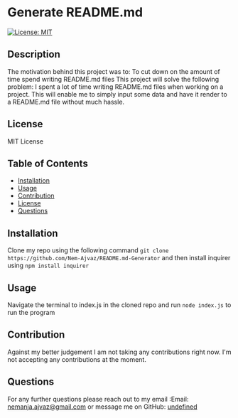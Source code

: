 
# Generate README.md
[![License: MIT](https://img.shields.io/badge/License-MIT-yellow.svg)](https://opensource.org/licenses/MIT)
    
## Description
The motivation behind this project was to: To cut down on the amount of time spend writing README.md files
This project will solve the following problem:  I spent a lot of time writing README.md files when working on a project. This will enable me to simply input some data and have it render to a README.md file without much hassle.
## License
MIT License 
## Table of Contents
- [Installation](#installation)
- [Usage](#usage)
- [Contribution](#contribution)
- [License](#license)
- [Questions](#questions)
## Installation
Clone my repo using the following command `git clone https://github.com/Nem-Ajvaz/README.md-Generator` and then install inquirer using `npm install inquirer`
## Usage
Navigate the terminal to index.js in the cloned repo and run `node index.js` to run the program
## Contribution
Against my better judgement I am not taking any contributions right now.
I'm not accepting any contributions at the moment.
## Questions 
For any further questions please reach out to my email :Email: nemanja.ajvaz@gmail.com or message me on GitHub: [undefined](https://github.com/undefined)
